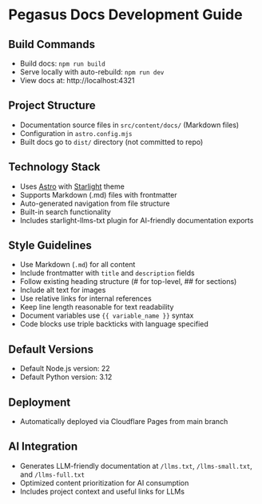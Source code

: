# Pegasus Docs Development Guide

## Build Commands
- Build docs: `npm run build`
- Serve locally with auto-rebuild: `npm run dev`
- View docs at: http://localhost:4321

## Project Structure
- Documentation source files in `src/content/docs/` (Markdown files)
- Configuration in `astro.config.mjs`
- Built docs go to `dist/` directory (not committed to repo)

## Technology Stack
- Uses [Astro](https://astro.build/) with [Starlight](https://starlight.astro.build/) theme
- Supports Markdown (.md) files with frontmatter
- Auto-generated navigation from file structure
- Built-in search functionality
- Includes starlight-llms-txt plugin for AI-friendly documentation exports

## Style Guidelines
- Use Markdown (`.md`) for all content
- Include frontmatter with `title` and `description` fields
- Follow existing heading structure (# for top-level, ## for sections)
- Include alt text for images
- Use relative links for internal references
- Keep line length reasonable for text readability
- Document variables use `{{ variable_name }}` syntax
- Code blocks use triple backticks with language specified

## Default Versions
- Default Node.js version: 22
- Default Python version: 3.12

## Deployment
- Automatically deployed via Cloudflare Pages from main branch

## AI Integration
- Generates LLM-friendly documentation at `/llms.txt`, `/llms-small.txt`, and `/llms-full.txt`
- Optimized content prioritization for AI consumption
- Includes project context and useful links for LLMs
